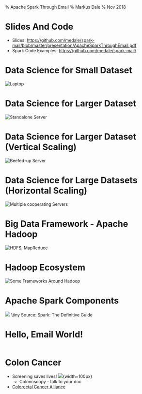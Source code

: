 % Apache Spark Through Email
% Markus Dale
% Nov 2018

# Slides And Code
* Slides: https://github.com/medale/spark-mail/blob/master/presentation/ApacheSparkThroughEmail.pdf
* Spark Code Examples: https://github.com/medale/spark-mail/

# Data Science for Small Dataset

![Laptop](graphics/Laptop.png)

# Data Science for Larger Dataset

![Standalone Server](graphics/StandaloneServer1.png)

# Data Science for Larger Dataset (Vertical Scaling)

![Beefed-up Server](graphics/VerticalScaling.png)

# Data Science for Large Datasets (Horizontal Scaling)

![Multiple cooperating Servers](graphics/HorizontalScaling.png)

# Big Data Framework - Apache Hadoop

![HDFS, MapReduce](graphics/Hadoop.png)

# Hadoop Ecosystem

![Some Frameworks Around Hadoop](graphics/HadoopEcosystem.png)

# Apache Spark Components

![](graphics/SparkComponents.png)
\tiny Source: Spark: The Definitive Guide

# Hello, Email World!

```

```

# Colon Cancer
* Screening saves lives! ![](graphics/Chemo.png){width=100px}
     * Colonoscopy - talk to your doc
* [Colorectal Cancer Alliance](https://www.ccalliance.org/)
